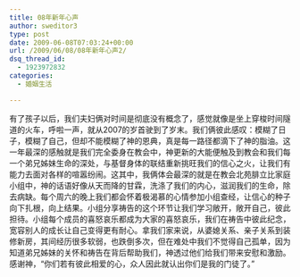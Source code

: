 ```yaml
---
title: 08年新年心声
author: sweditor3
type: post
date: 2009-06-08T07:03:24+00:00
url: /2009/06/08/08年新年心声2/
dsq_thread_id:
  - 1923972832
categories:
  - 婚姻生活

---
```

有了孩子以后，我们夫妇俩对时间是彻底没有概念了，感觉就像是坐上穿梭时间隧道的火车，呼啦一声，就从2007的岁首驶到了岁末。我们俩彼此感叹：模糊了日子，模糊了自己，但却不能模糊了神的恩典，真是每一路径都滴下了神的脂油。这一年最深的感触就是我们完全委身在教会中，神更新的大能便触及到教会和我们每一个弟兄姊妹生命的深处，与基督身体的联结重新挑旺我们的信心之火，让我们有能力去面对各样的喧嚣纷闹。这其中，我俩体会最深的就是在教会北苑腓立比家庭小组中，神的话语好像从天而降的甘霖，洗涤了我们的内心，滋润我们的生命，除去病缺。每个周六的晚上我们都会怀着极渴慕的心情参加小组查经，让信心的种子向下扎根，向上结果。小组分享祷告的这个环节让我们学习敞开，敞开自己，彼此担待。小组每个成员的喜怒哀乐都成为大家的喜怒哀乐，我们在祷告中彼此纪念，宽容别人的成长让自己变得更有耐心。拿我们家来说，从婆媳关系、亲子关系到装修新房，其间经历很多软弱，也跌倒多次，但在难处中我们不觉得自己孤单，因为知道弟兄姊妹的关怀和祷告在背后帮助我们，神透过他们给我们带来安慰和激励。感谢神，“你们若有彼此相爱的心，众人因此就认出你们是我的门徒了。”
